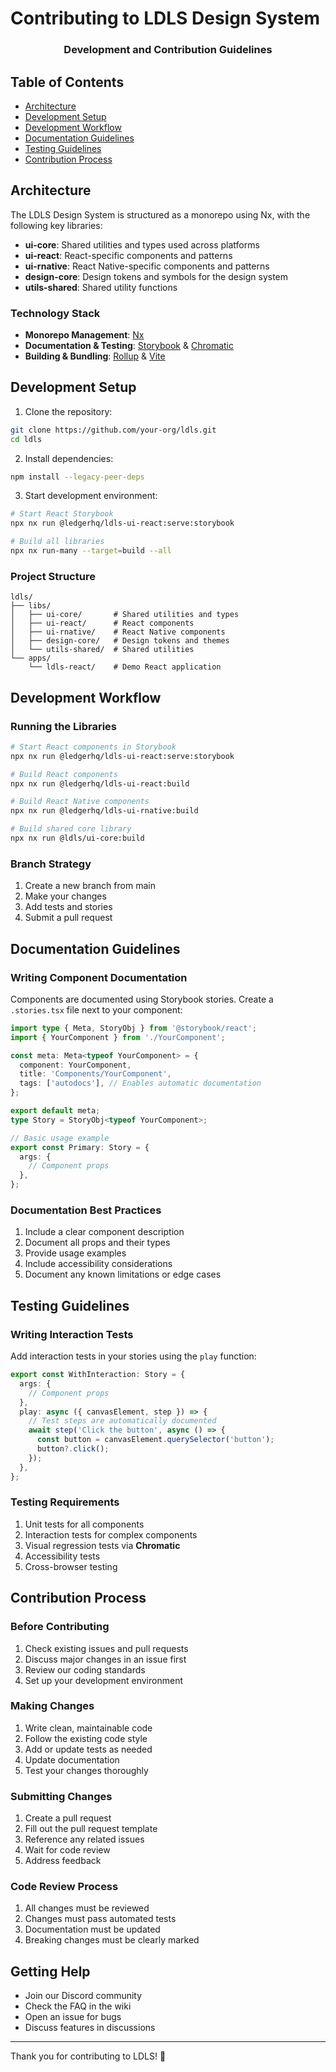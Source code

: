 # Contributing to LDLS Design System

<h3 align="center">Development and Contribution Guidelines</h3>

## Table of Contents

- [Architecture](#architecture)
- [Development Setup](#development-setup)
- [Development Workflow](#development-workflow)
- [Documentation Guidelines](#documentation-guidelines)
- [Testing Guidelines](#testing-guidelines)
- [Contribution Process](#contribution-process)

## Architecture

The LDLS Design System is structured as a monorepo using Nx, with the following key libraries:

- **ui-core**: Shared utilities and types used across platforms
- **ui-react**: React-specific components and patterns
- **ui-rnative**: React Native-specific components and patterns
- **design-core**: Design tokens and symbols for the design system
- **utils-shared**: Shared utility functions

### Technology Stack

- **Monorepo Management**: [Nx](https://nx.dev/)
- **Documentation & Testing**: [Storybook](https://storybook.js.org/) & [Chromatic](https://www.chromatic.com/)
- **Building & Bundling**: [Rollup](https://rollupjs.org/) & [Vite](https://vitejs.dev/)

## Development Setup

1. Clone the repository:

```bash
git clone https://github.com/your-org/ldls.git
cd ldls
```

2. Install dependencies:

```bash
npm install --legacy-peer-deps
```

3. Start development environment:

```bash
# Start React Storybook
npx nx run @ledgerhq/ldls-ui-react:serve:storybook

# Build all libraries
npx nx run-many --target=build --all
```

### Project Structure

```
ldls/
├── libs/
│   ├── ui-core/       # Shared utilities and types
│   ├── ui-react/      # React components
│   ├── ui-rnative/    # React Native components
│   ├── design-core/   # Design tokens and themes
│   └── utils-shared/  # Shared utilities
└── apps/
    └── ldls-react/    # Demo React application
```

## Development Workflow

### Running the Libraries

```bash
# Start React components in Storybook
npx nx run @ledgerhq/ldls-ui-react:serve:storybook

# Build React components
npx nx run @ledgerhq/ldls-ui-react:build

# Build React Native components
npx nx run @ledgerhq/ldls-ui-rnative:build

# Build shared core library
npx nx run @ldls/ui-core:build
```

### Branch Strategy

1. Create a new branch from main
2. Make your changes
3. Add tests and stories
4. Submit a pull request

## Documentation Guidelines

### Writing Component Documentation

Components are documented using Storybook stories. Create a `.stories.tsx` file next to your component:

```typescript
import type { Meta, StoryObj } from '@storybook/react';
import { YourComponent } from './YourComponent';

const meta: Meta<typeof YourComponent> = {
  component: YourComponent,
  title: 'Components/YourComponent',
  tags: ['autodocs'], // Enables automatic documentation
};

export default meta;
type Story = StoryObj<typeof YourComponent>;

// Basic usage example
export const Primary: Story = {
  args: {
    // Component props
  },
};
```

### Documentation Best Practices

1. Include a clear component description
2. Document all props and their types
3. Provide usage examples
4. Include accessibility considerations
5. Document any known limitations or edge cases

## Testing Guidelines

### Writing Interaction Tests

Add interaction tests in your stories using the `play` function:

```typescript
export const WithInteraction: Story = {
  args: {
    // Component props
  },
  play: async ({ canvasElement, step }) => {
    // Test steps are automatically documented
    await step('Click the button', async () => {
      const button = canvasElement.querySelector('button');
      button?.click();
    });
  },
};
```

### Testing Requirements

1. Unit tests for all components
2. Interaction tests for complex components
3. Visual regression tests via **Chromatic**
4. Accessibility tests
5. Cross-browser testing

## Contribution Process

### Before Contributing

1. Check existing issues and pull requests
2. Discuss major changes in an issue first
3. Review our coding standards
4. Set up your development environment

### Making Changes

1. Write clean, maintainable code
2. Follow the existing code style
3. Add or update tests as needed
4. Update documentation
5. Test your changes thoroughly

### Submitting Changes

1. Create a pull request
2. Fill out the pull request template
3. Reference any related issues
4. Wait for code review
5. Address feedback

### Code Review Process

1. All changes must be reviewed
2. Changes must pass automated tests
3. Documentation must be updated
4. Breaking changes must be clearly marked

## Getting Help

- Join our Discord community
- Check the FAQ in the wiki
- Open an issue for bugs
- Discuss features in discussions

---

Thank you for contributing to LDLS! 🎉
